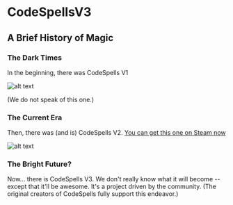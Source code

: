 # CodeSpellsV3

## A Brief History of Magic

### The Dark Times

In the beginning, there was CodeSpells V1

![alt text](https://i.ytimg.com/vi/TslR9CG6yKI/hqdefault.jpg)

(We do not speak of this one.)

### The Current Era

Then, there was (and is) CodeSpells V2. [You can get this one on Steam now](http://store.steampowered.com/app/324190/CodeSpells/)

![alt text](http://cdn.edgecast.steamstatic.com/steam/apps/324190/ss_32820f22a42e8727926db22a914a5017d0b5bb33.600x338.jpg?t=1478030369)

### The Bright Future?

Now... there is CodeSpells V3.  We don't really know what it will become -- except that it'll be awesome.  It's a project driven by the community.  (The original creators of CodeSpells fully support this endeavor.)  
